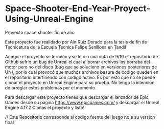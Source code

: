 # Space-Shooter-End-Year-Proyect-Using-Unreal-Engine
Proyecto space shooter fin de año


Este proyecto fue realidado por Ain Ruiz Dorado para la tesis de fin de Tecnicatura de la Escuela Tecnica Felipe Senillosa en Tandil

Aunque el proyecto se termino y se le dio una nota de 9/10 el repositorio de Github sufrio un bug de Unreal el cual al borrar archivos los borraba del motor pero no del disco (bug que se soluciono en versiones posteriores de UN), por lo cual provocó que muchos archivos basura de codigo queden en el repositorio interfiriendo con codigo activo. Es por esto que no se puede clonar el proyecto en Unreal Engine para su prueba. No tengo la intencion de arreglar estos problemas por el momento

Para descargar este proyecto tienes que descargar el lanzador de Epic Games desde su pagina https://www.epicgames.com/ y descargar el Unreal Engine 4.17.2
Clonas el proyecto y listo!

// Este Repositorio corresponde al codigo fuente del juego no a su version final
